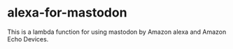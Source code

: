 # alexa-for-mastodon
This is a lambda function for using mastodon by Amazon alexa and Amazon Echo Devices.
